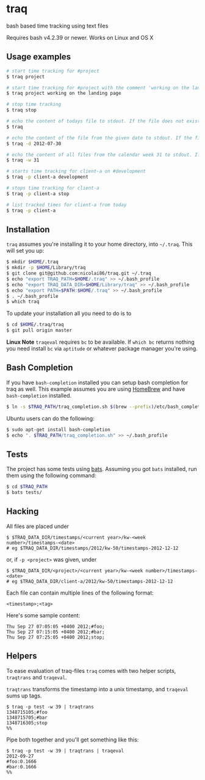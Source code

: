 # traq

bash based time tracking using text files

Requires bash v4.2.39 or newer. Works on Linux and OS X

## Usage examples

``` bash
# start time tracking for #project
$ traq project

# start time tracking for #project with the comment 'working on the landing page'
$ traq project working on the landing page

# stop time tracking
$ traq stop

# echo the content of todays file to stdout. If the file does not exist, nothing is echoed.
$ traq

# echo the content of the file from the given date to stdout. If the file does not exist, nothing is echoed.
$ traq -d 2012-07-30

# echo the content of all files from the calendar week 31 to stdout. If the week does not contain files, nothing is echoed.
$ traq -w 31

# starts time tracking for client-a on #development
$ traq -p client-a development

# stops time tracking for client-a
$ traq -p client-a stop

# list tracked times for client-a from today
$ traq -p client-a
```

## Installation

`traq` assumes you're installing it to your home directory, into `~/.traq`. This will set you up:

``` bash
$ mkdir $HOME/.traq
$ mkdir -p $HOME/Library/traq
$ git clone git@github.com:nicolai86/traq.git ~/.traq
$ echo "export TRAQ_PATH=$HOME/.traq" >> ~/.bash_profile
$ echo "export TRAQ_DATA_DIR=$HOME/Library/traq" >> ~/.bash_profile
$ echo "export PATH=$PATH:$HOME/.traq" >> ~/.bash_profile
$ . ~/.bash_profile
$ which traq
```

To update your installation all you need to do is to

``` bash
$ cd $HOME/.traq/traq
$ git pull origin master
```

**Linux Note** `traqeval` requires `bc` to be available. If `which bc` returns nothing you need install `bc` via `aptitude` or whatever package manager you're using.

## Bash Completion

If you have `bash-completion` installed you can setup bash completion for traq as well. This example assumes you are using [HomeBrew][1] and have `bash-completion` installed.

``` bash
$ ln -s $TRAQ_PATH/traq_completion.sh $(brew --prefix)/etc/bash_completion.d/traq
```

Ubuntu users can do the following:

``` bash
$ sudo apt-get install bash-completion
$ echo ". $TRAQ_PATH/traq_completion.sh" >> ~/.bash_profile
```

## Tests

The project has some tests using [bats](https://github.com/sstephenson/bats). Assuming you got `bats` installed, run them using the following command:

``` bash
$ cd $TRAQ_PATH
$ bats tests/
```

## Hacking

All files are placed under

    $ $TRAQ_DATA_DIR/timestamps/<current year>/kw-<week number>/timestamps-<date>
    # eg $TRAQ_DATA_DIR/timestamps/2012/kw-50/timestamps-2012-12-12

or, if `-p <project>` was given, under

    $ $TRAQ_DATA_DIR/<project>/<current year>/kw-<week number>/timestamps-<date>
    # eg $TRAQ_DATA_DIR/client-a/2012/kw-50/timestamps-2012-12-12

Each file can contain multiple lines of the following format:


    <timestamp>;<tag>


Here's some sample content:

    Thu Sep 27 07:05:05 +0400 2012;#foo;
    Thu Sep 27 07:15:05 +0400 2012;#bar;
    Thu Sep 27 07:25:05 +0400 2012;stop;

## Helpers

To ease evaluation of traq-files `traq` comes with two helper scripts, `traqtrans` and `traqeval`.

`traqtrans` transforms the timestamp into a unix timestamp,
and `traqeval` sums up tags.

    $ traq -p test -w 39 | traqtrans
    1348715105;#foo
    1348715705;#bar
    1348716305;stop
    %%

Pipe both together and you'll get something like this:

    $ traq -p test -w 39 | traqtrans | traqeval
    2012-09-27
    #foo:0.1666
    #bar:0.1666
    %%

[1]:http://mxcl.github.com/homebrew/